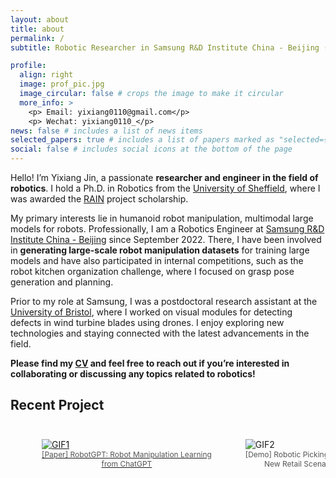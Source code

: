 ```yaml
---
layout: about
title: about
permalink: /
subtitle: Robotic Researcher in Samsung R&D Institute China - Beijing (SRC-B)

profile:
  align: right
  image: prof_pic.jpg
  image_circular: false # crops the image to make it circular
  more_info: >
    <p> Email: yixiang0110@gmail.com</p>
    <p> Wechat: yixiang0110_</p>
news: false # includes a list of news items
selected_papers: true # includes a list of papers marked as "selected={true}"
social: false # includes social icons at the bottom of the page
---
```


Hello! I’m Yixiang Jin, a passionate **researcher and engineer in the field of robotics**. I hold a Ph.D. in Robotics from the [University of Sheffield](https://www.sheffield.ac.uk/), where I was awarded the [RAIN](https://uomrobotics.com/collaborations/rain/) project scholarship.

My primary interests lie in humanoid robot manipulation, multimodal large models for robots. Professionally, I am a Robotics Engineer at [Samsung R&D Institute China - Beijing](https://research.samsung.com/src-b) since September 2022. There, I have been involved in **generating large-scale robot manipulation datasets** for training large models and have also participated in internal competitions, such as the robot kitchen organization challenge, where I focused on grasp pose generation and planning.

Prior to my role at Samsung, I was a postdoctoral research assistant at the [University of Bristol](https://www.bristol.ac.uk/), where I worked on visual modules for detecting defects in wind turbine blades using drones. I enjoy exploring new technologies and staying connected with the latest advancements in the field. 

**Please find my [CV](https://alex0110-yx.github.io/cv/) and feel free to reach out if you’re interested in collaborating or discussing any topics related to robotics!**



## Recent Project

<div style="overflow-x: auto; white-space: nowrap; margin: 0 auto; padding: 10px;">
    <figure style="display: inline-block; margin-right: 10px;">
        <a href="https://arxiv.org/pdf/2312.01421" target="_blank">
            <img src="../assets\gif\Robot_GPT_Short.gif" alt="GIF1" style="max-height: 150px;">
            <figcaption style="text-align: center; font-size: 12px; color: #555;">[Paper] RobotGPT: Robot Manipulation Learning<br> from ChatGPT</figcaption>
        </a>
    </figure>
    <figure style="display: inline-block; margin-right: 10px;">
        <img src="../assets\gif\New_Retail_Short.gif" alt="GIF2" style="max-height: 150px;">
        <figcaption style="text-align: center; font-size: 12px; color: #555;">[Demo] Robotic Picking for the <br>New Retail Scenario<br></figcaption>
    </figure>
    <figure style="display: inline-block; margin-right: 10px;">
        <a href="https://arxiv.org/pdf/2409.08527" target="_blank">
            <img src="../assets\gif\Holisitic_Control_Short.gif" alt="GIF3" style="max-height: 150px;">
            <figcaption style="text-align: center; font-size: 12px; color: #555;">[Paper]EHC-MM: Embodied Holistic Control for <br>Mobile Manipulation</figcaption>
        </a>
    </figure>
    <figure style="display: inline-block; margin-right: 10px;">
        <a href="https://pku-epic.github.io/ASGrasp/" target="_blank">
            <img src="../assets\gif\ASGrasp_Short.gif" alt="GIF4" style="max-height: 150px;">
            <figcaption style="text-align: center; font-size: 12px; color: #555;">[Paper] ASGrasp: Generalizable Transparent <br>Object Reconstruction and Grasping</figcaption>
        </a>
    </figure>
</div>
